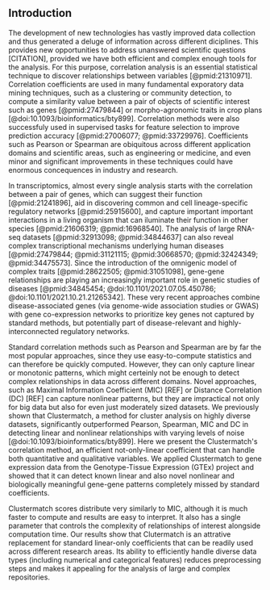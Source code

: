 ## Introduction


The development of new technologies has vastly improved data collection and thus generated a deluge of information across different diciplines.
This provides new opportunities to address unanswered scientific questions [CITATION], provided we have both efficient and complex enough tools for the analysis.
For this purpose, correlation analysis is an essential statistical technique to discover relationships between variables [@pmid:21310971].
Correlation coefficients are used in many fundamental exporatory data mining techniques, such as a clustering or community detection, to compute a similarity value between a pair of objects of scientific interest such as genes [@pmid:27479844] or morpho-agronomic traits in crop plans [@doi:10.1093/bioinformatics/bty899].
Correlation methods were also successfuly used in supervised tasks for feature selection to improve prediction accuracy [@pmid:27006077; @pmid:33729976].
Coefficients such as Pearson or Spearman are obiquitous across different application domains and scientific areas, such as engineering or medicine, and even minor and significant improvements in these techniques could have enormous concequences in industry and research.


In transcriptomics, almost every single analysis starts with the correlation between a pair of genes, which can suggest their function [@pmid:21241896], aid in discovering common and cell lineage-specific regulatory networks [@pmid:25915600], and capture important important interactions in a living organism that can iluminate their function in other species [@pmid:21606319; @pmid:16968540].
The analysis of large RNA-seq datasets [@pmid:32913098; @pmid:34844637] can also reveal complex transcriptional mechanisms underlying human diseases [@pmid:27479844; @pmid:31121115; @pmid:30668570; @pmid:32424349; @pmid:34475573].
Since the introduction of the omnigenic model of complex traits [@pmid:28622505; @pmid:31051098], gene-gene relationships are playing an increasingly important role in genetic studies of diseases [@pmid:34845454; @doi:10.1101/2021.07.05.450786; @doi:10.1101/2021.10.21.21265342].
These very recent approaches combine disease-associated genes (via genome-wide association studies or GWAS) with gene co-expression networks to prioritize key genes not captured by standard methods, but potentially part of disease-relevant and highly-interconnected regulatory networks.


Standard correlation methods such as Pearson and Spearman are by far the most popular approaches, since they use easy-to-compute statistics and can therefore be quickly computed.
However, they can only capture linear or monotonic patterns, which might certeinly not be enough to detect complex relationships in data across different domains.
Novel approaches, such as Maximal Information Coefficient (MIC) [REF] or Distance Correlation (DC) [REF] can capture nonlinear patterns, but they are impractical not only for big data but also for even just moderately sized datasets.
We previously shown that Clustermatch, a method for cluster analysis on highly diverse datasets, significantly outperformed Pearson, Spearman, MIC and DC in detecting linear and nonlinear relationships with varying levels of noise [@doi:10.1093/bioinformatics/bty899].
Here we present the Clustermatch's correlation method, an efficient not-only-linear coefficient that can handle both quantitative and qualitative variables.
We applied Clustermatch to gene expression data from the Genotype-Tissue Expression (GTEx) project and showed that it can detect known linear and also novel nonlinear and biologically meaningful gene-gene patterns completely missed by standard coefficients.
<!-- TODO: Add something about GIANT results? -->
Clustermatch scores distribute very similarly to MIC, although it is much faster to compute and results are easy to interpret.
It also has a single parameter that controls the complexity of relationships of interest alongside computation time.
Our results show that Clutermatch is an attrative replacement for standard linear-only coefficients that can be readily used across different research areas.
Its ability to efficiently handle diverse data types (including numerical and categorical features) reduces preprocessing steps and makes it appealing for the analysis of large and complex repositories.
